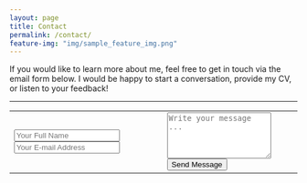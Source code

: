 ```yaml
---
layout: page
title: Contact
permalink: /contact/
feature-img: "img/sample_feature_img.png"
---
```


If you would like to learn more about me, feel free to get in touch via the email form below. I would be happy to start a conversation, provide my CV, or listen to your feedback!

---

<form class="email-me-form" action="https://getsimpleform.com/messages?form_api_token=b99b2bd1e88c67642c7f7d904066ac33" method="post">
  <!-- the redirect_to is optional, the form will redirect to the referrer on submission -->
  <input type='hidden' name='redirect_to' value='http://tyler.boddyspargo.com/portfolio/thank-you' />
  <!-- all your input fields here.... -->
  <table class="input-table">
    <tbody>
      <tr>
        <td class="from">
          <input type='text' name='name' placeholder='Your Full Name' />
            <input type='email' name='email' placeholder='Your E-mail Address' />
        </td>
        <td class="message">
          <textarea name='message' rows="5" placeholder='Write your message ...'></textarea>
          <input type='submit' value='Send Message' />
        </td>
      </tr>
    </tbody>
  </table>
</form>
